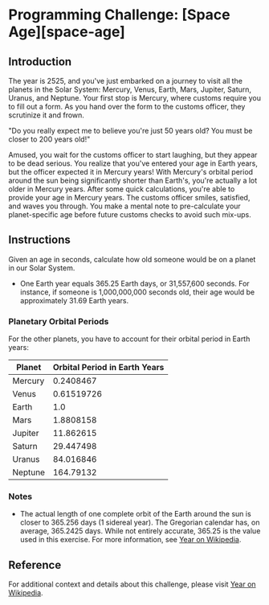 # Programming Challenge: [Space Age][space-age]

## Introduction

The year is 2525, and you've just embarked on a journey to visit all the planets in the Solar System: Mercury, Venus, Earth, Mars, Jupiter, Saturn, Uranus, and Neptune. Your first stop is Mercury, where customs require you to fill out a form. As you hand over the form to the customs officer, they scrutinize it and frown. 

"Do you really expect me to believe you're just 50 years old? You must be closer to 200 years old!"

Amused, you wait for the customs officer to start laughing, but they appear to be dead serious. You realize that you've entered your age in Earth years, but the officer expected it in Mercury years! With Mercury's orbital period around the sun being significantly shorter than Earth's, you're actually a lot older in Mercury years. After some quick calculations, you're able to provide your age in Mercury years. The customs officer smiles, satisfied, and waves you through. You make a mental note to pre-calculate your planet-specific age before future customs checks to avoid such mix-ups.

## Instructions

Given an age in seconds, calculate how old someone would be on a planet in our Solar System.

- One Earth year equals 365.25 Earth days, or 31,557,600 seconds. For instance, if someone is 1,000,000,000 seconds old, their age would be approximately 31.69 Earth years.

### Planetary Orbital Periods

For the other planets, you have to account for their orbital period in Earth years:

| Planet   | Orbital Period in Earth Years |
|----------|-------------------------------|
| Mercury  | 0.2408467                     |
| Venus    | 0.61519726                    |
| Earth    | 1.0                           |
| Mars     | 1.8808158                     |
| Jupiter  | 11.862615                     |
| Saturn   | 29.447498                     |
| Uranus   | 84.016846                     |
| Neptune  | 164.79132                     |

### Notes

- The actual length of one complete orbit of the Earth around the sun is closer to 365.256 days (1 sidereal year). The Gregorian calendar has, on average, 365.2425 days. While not entirely accurate, 365.25 is the value used in this exercise. For more information, see [Year on Wikipedia](https://en.wikipedia.org/wiki/Year).

## Reference

For additional context and details about this challenge, please visit [Year on Wikipedia](https://en.wikipedia.org/wiki/Year).